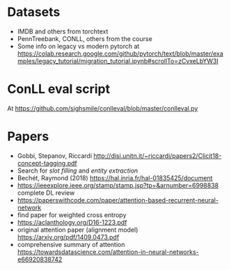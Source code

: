 # Datasets
* IMDB and others from torchtext
* PennTreebank, CONLL, others from the course
* Some info on legacy vs modern pytorch at https://colab.research.google.com/github/pytorch/text/blob/master/examples/legacy_tutorial/migration_tutorial.ipynb#scrollTo=zCvxeLbYW3I

# ConLL eval script
At https://github.com/sighsmile/conlleval/blob/master/conlleval.py  

# Papers
* Gobbi, Stepanov, Riccardi http://disi.unitn.it/~riccardi/papers2/Clicit18-concept-tagging.pdf
* Search for *slot filling* and *entity extraction*
* Bechét, Raymond (2018) https://hal.inria.fr/hal-01835425/document 
* https://ieeexplore.ieee.org/stamp/stamp.jsp?tp=&arnumber=6998838 complete DL review
* https://paperswithcode.com/paper/attention-based-recurrent-neural-network
* find paper for weighted cross entropy
* https://aclanthology.org/D16-1223.pdf
* original attention paper (alignment model) https://arxiv.org/pdf/1409.0473.pdf 
* comprehensive summary of attention https://towardsdatascience.com/attention-in-neural-networks-e66920838742 